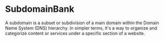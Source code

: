 # SubdomainBank
A subdomain is a subset or subdivision of a main domain within the Domain Name System (DNS) hierarchy. In simpler terms, it's a way to organize and categorize content or services under a specific section of a website.
